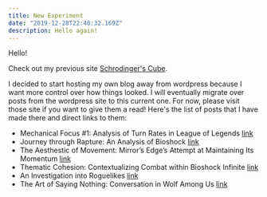 ```yaml
---
title: New Experiment
date: "2019-12-28T22:40:32.169Z"
description: Hello again!
---
```


Hello!

Check out my previous site [Schrodinger's Cube](https://schrodingerscube.wordpress.com/).

I decided to start hosting my own blog away from wordpress because I want more control over how things looked.
I will eventually migrate over posts from the wordpress site to this current one. For now, please visit those site if you want to give them a read!
Here's the list of posts that I have made there and direct links to them:

* Mechanical Focus #1: Analysis of Turn Rates in League of Legends [link](https://schrodingerscube.wordpress.com/2014/12/20/mechanical-focus-1-analysis-of-turn-rates-in-league-of-legends/)
* Journey through Rapture: An Analysis of Bioshock [link](https://schrodingerscube.wordpress.com/2015/03/01/journey-through-rapture-bioshock-1/)
* The Aesthestic of Movement: Mirror’s Edge’s Attempt at Maintaining Its Momentum [link](https://schrodingerscube.wordpress.com/2015/04/23/the-aesthestic-of-movement-mirrors-edges-attempt-at-maintaining-its-momentum/)
* Thematic Cohesion: Contextualizing Combat within Bioshock Infinite [link](https://schrodingerscube.wordpress.com/2015/05/15/thematic-cohesion-contextualizing-combat-within-bioshock-infinite/)
* An Investigation into Roguelikes [link](https://schrodingerscube.wordpress.com/2015/09/16/an-investigation-into-roguelikes/)
* The Art of Saying Nothing: Conversation in Wolf Among Us [link](https://schrodingerscube.wordpress.com/2017/02/10/the-art-of-saying-nothing-conversation-in-wolf-among-us/)
